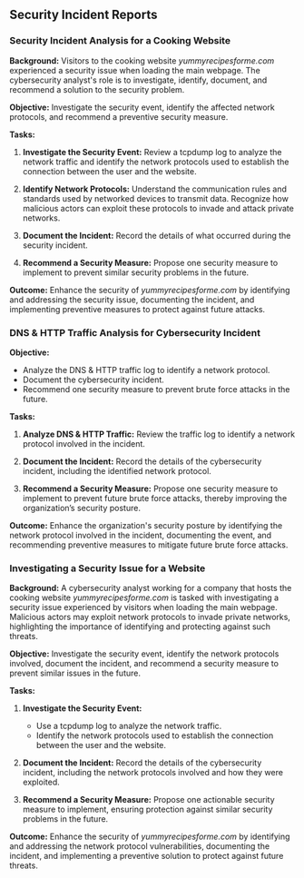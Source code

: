 ## Security Incident Reports
### Security Incident Analysis for a Cooking Website
**Background:** Visitors to the cooking website *yummyrecipesforme.com* experienced a security issue when loading the main webpage. The cybersecurity analyst's role is to investigate, identify, document, and recommend a solution to the security problem.

**Objective:** Investigate the security event, identify the affected network protocols, and recommend a preventive security measure.

**Tasks:**
1. **Investigate the Security Event:** Review a tcpdump log to analyze the network traffic and identify the network protocols used to establish the connection between the user and the website.

2. **Identify Network Protocols:** Understand the communication rules and standards used by networked devices to transmit data. Recognize how malicious actors can exploit these protocols to invade and attack private networks.

3. **Document the Incident:** Record the details of what occurred during the security incident.

4. **Recommend a Security Measure:** Propose one security measure to implement to prevent similar security problems in the future.

**Outcome:** Enhance the security of *yummyrecipesforme.com* by identifying and addressing the security issue, documenting the incident, and implementing preventive measures to protect against future attacks.

### DNS & HTTP Traffic Analysis for Cybersecurity Incident

**Objective:**
  - Analyze the DNS & HTTP traffic log to identify a network protocol.
  - Document the cybersecurity incident.
  - Recommend one security measure to prevent brute force attacks in the future.

**Tasks:**
1. **Analyze DNS & HTTP Traffic:** Review the traffic log to identify a network protocol involved in the incident.
   
2. **Document the Incident:** Record the details of the cybersecurity incident, including the identified network protocol.
   
3. **Recommend a Security Measure:** Propose one security measure to implement to prevent future brute force attacks, thereby improving the organization’s security posture.

**Outcome:** Enhance the organization's security posture by identifying the network protocol involved in the incident, documenting the event, and recommending preventive measures to mitigate future brute force attacks.

### Investigating a Security Issue for a Website
**Background:** A cybersecurity analyst working for a company that hosts the cooking website *yummyrecipesforme.com* is tasked with investigating a security issue experienced by visitors when loading the main webpage. Malicious actors may exploit network protocols to invade private networks, highlighting the importance of identifying and protecting against such threats.

**Objective:** Investigate the security event, identify the network protocols involved, document the incident, and recommend a security measure to prevent similar issues in the future.

**Tasks:**

1. **Investigate the Security Event:**
    - Use a tcpdump log to analyze the network traffic.
    - Identify the network protocols used to establish the connection between the user and the website.

2. **Document the Incident:** Record the details of the cybersecurity incident, including the network protocols involved and how they were exploited.

3. **Recommend a Security Measure:** Propose one actionable security measure to implement, ensuring protection against similar security problems in the future.

**Outcome:** Enhance the security of *yummyrecipesforme.com* by identifying and addressing the network protocol vulnerabilities, documenting the incident, and implementing a preventive solution to protect against future threats.
